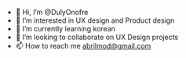 - 👋 Hi, I’m @DulyOnofre
- 👀 I’m interested in UX design and Product design
- 🌱 I’m currently learning korean
- 💞️ I’m looking to collaborate on UX Design projects
- 📫 How to reach me abrilmod@gmail.com

<!---
DulyOnofre/DulyOnofre is a ✨ special ✨ repository because its `README.md` (this file) appears on your GitHub profile.
You can click the Preview link to take a look at your changes.
--->
